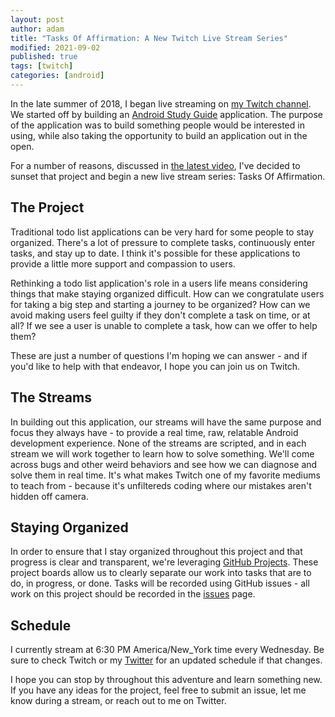 ```yaml
---
layout: post
author: adam
title: "Tasks Of Affirmation: A New Twitch Live Stream Series"
modified: 2021-09-02
published: true
tags: [twitch]
categories: [android]
---
```


In the late summer of 2018, I began live streaming on [my Twitch channel](https://twitch.com/adammc331). We started off by building an [Android Study Guide](https://github.com/adammc331/AndroidStudyGuide) application. The purpose of the application was to build something people would be interested in using, while also taking the opportunity to build an application out in the open. 

For a number of reasons, discussed in [the latest video](https://www.twitch.tv/videos/1136324285), I've decided to sunset that project and begin a new live stream series: Tasks Of Affirmation. 

<!--more-->

## The Project

Traditional todo list applications can be very hard for some people to stay organized. There's a lot of pressure to complete tasks, continuously enter tasks, and stay up to date. I think it's possible for these applications to provide a little more support and compassion to users.

Rethinking a todo list application's role in a users life means considering things that make staying organized difficult. How can we congratulate users for taking a big step and starting a journey to be organized? How can we avoid making users feel guilty if they don't complete a task on time, or at all? If we see a user is unable to complete a task, how can we offer to help them?

These are just a number of questions I'm hoping we can answer - and if you'd like to help with that endeavor, I hope you can join us on Twitch. 

## The Streams

In building out this application, our streams will have the same purpose and focus they always have - to provide a real time, raw, relatable Android development experience. None of the streams are scripted, and in each stream we will work together to learn how to solve something. We'll come across bugs and other weird behaviors and see how we can diagnose and solve them in real time. It's what makes Twitch one of my favorite mediums to teach from - because it's unfiltereds coding where our mistakes aren't hidden off camera. 

## Staying Organized

In order to ensure that I stay organized throughout this project and that progress is clear and transparent, we're leveraging [GitHub Projects](https://docs.github.com/en/issues/organizing-your-work-with-project-boards/managing-project-boards/about-project-boards). These project boards allow us to clearly separate our work into tasks that are to do, in progress, or done. Tasks will be recorded using GitHub issues - all work on this project should be recorded in the [issues](https://github.com/adammc331/toa/issues) page. 

## Schedule

I currently stream at 6:30 PM America/New_York time every Wednesday. Be sure to check Twitch or my [Twitter](https://twitter.com/adammc331) for an updated schedule if that changes. 

I hope you can stop by throughout this adventure and learn something new. If you have any ideas for the project, feel free to submit an issue, let me know during a stream, or reach out to me on Twitter. 